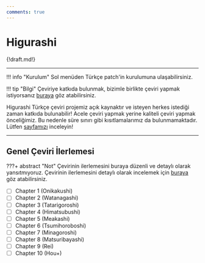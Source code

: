 ```yaml
---
comments: true
---
```


# Higurashi

{!draft.md!}

***

!!! info "Kurulum"
	Sol menüden Türkçe patch'in kurulumuna ulaşabilirsiniz.

!!! tip "Bilgi"
	Çeviriye katkıda bulunmak, bizimle birlikte çeviri yapmak istiyorsanız [buraya](contributing/info.md) göz atabilirsiniz.

Higurashi Türkçe çeviri projemiz açık kaynaktır ve isteyen herkes istediği zaman katkıda bulunabilir! Acele çeviri yapmak yerine kaliteli çeviri yapmak önceliğimiz. Bu nedenle süre sınırı gibi kısıtlamalarımız da bulunmamaktadır. Lütfen [sayfamızı](contributing/info.md) inceleyin!

***

## Genel Çeviri İlerlemesi

???+ abstract "Not"
	Çevirinin ilerlemesini buraya düzenli ve detaylı olarak yansıtmıyoruz. Çevirinin ilerlemesini detaylı olarak incelemek için [buraya](https://github.com/Witch-Love/higurashi-scripting-tr#i%CC%87lerleme) göz atabilirsiniz.

- [ ] Chapter 1 (Onikakushi)
- [ ] Chapter 2 (Watanagashi)
- [ ] Chapter 3 (Tatarigoroshi)
- [ ] Chapter 4 (Himatsubushi)
- [ ] Chapter 5 (Meakashi)
- [ ] Chapter 6 (Tsumihoroboshi)
- [ ] Chapter 7 (Minagoroshi)
- [ ] Chapter 8 (Matsuribayashi)
- [ ] Chapter 9 (Rei)
- [ ] Chapter 10 (Hou+)